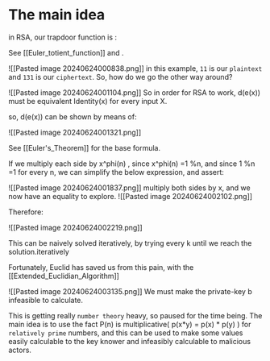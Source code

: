 # The main idea

in RSA, our trapdoor function is :

See [[Euler_totient_function]] and .

![[Pasted image 20240624000838.png]]
 in this example, `11` is our `plaintext` and `131` is our `ciphertext`. So, how do we go the other way around?

 ![[Pasted image 20240624001104.png]]
 So in order for RSA to work, d(e(x)) must be equivalent Identity(x) for every input X.

so, d(e(x)) can be shown by means of:

![[Pasted image 20240624001321.png]]

See [[Euler's_Theorem]] for the base formula.

If we multiply each side by x^phi(n) , since x^phi(n) =1 %n, and since  1 %n =1 for every n, we can simplify the below expression, and assert:

![[Pasted image 20240624001837.png]]
multiply both sides by x, and we now have an equality to explore.
![[Pasted image 20240624002102.png]]

Therefore:

![[Pasted image 20240624002219.png]]

This can be naively solved iteratively,  by trying every k until we reach the solution.iteratively


Fortunately, Euclid has saved us from this pain, with the [[Extended_Euclidian_Algorithm]]


![[Pasted image 20240624003135.png]]
We must make the private-key b infeasible to calculate. 

This is getting really `number theory` heavy, so paused for the time being. The main idea is to use the fact P(n) is multiplicative(
p(x\*y) =  p(x) \* p(y)
) for `relatively prime` numbers, and this can be used to make some values easily calculable to the key knower and infeasibly calculable to malicious actors. 